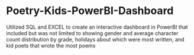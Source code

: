 # Poetry-Kids-PowerBI-Dashboard
Utilized SQL and EXCEL to create an interactive dashboard in PowerBI that included but was not limited to showing gender and average character count distribution by grade, holidays about which were most written, and kid poets that wrote the most poems
